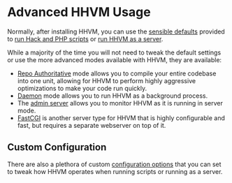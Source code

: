 # Advanced HHVM Usage

Normally, after installing HHVM, you can use the [sensible defaults](../basic-usage/intro.md) provided to [run Hack and PHP scripts](../basic-usage/command-line.md) or [run HHVM as a server](../basic-usage/server.md).

While a majority of the time you will not need to tweak the default settings or use the more advanced modes available with HHVM, they are available:

* [Repo Authoritative](./repo-authoritative.md) mode allows you to compile your entire codebase into one unit, allowing for HHVM to perform highly aggressive optimizations to make your code run quickly.
* [Daemon](./daemon.md) mode allows you to run HHVM as a background process.
* The [admin server](./admin-server.md) allows you to monitor HHVM as it is running in server mode.
* [FastCGI](./fastcgi.md) is another server type for HHVM that is highly configurable and fast, but requires a separate webserver on top of it.

## Custom Configuration

There are also a plethora of custom [configuration options](./configuration/intro.md) that you can set to tweak how HHVM operates when running scripts or running as a server.
